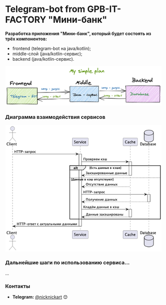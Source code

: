 # Telegram-bot from GPB-IT-FACTORY "Мини-банк"

__Разработка приложения "Мини-банк", который будет состоять из трёх компонентов:__

- frontend (telegram-bot на java/kotlin);
- middle-слой (java/kotlin-сервис);
- backend (java/kotlin-сервис).

![Схема1](img/image1.png)

### Диаграмма взаимодействия сервисов

![Схема2](img/image2.png)

### Дальнейшие шаги по использованию сервиса...
...
### Контакты

- **Telegram:** [@nicknickart](https://t.me/nicknickart)   :blush:

